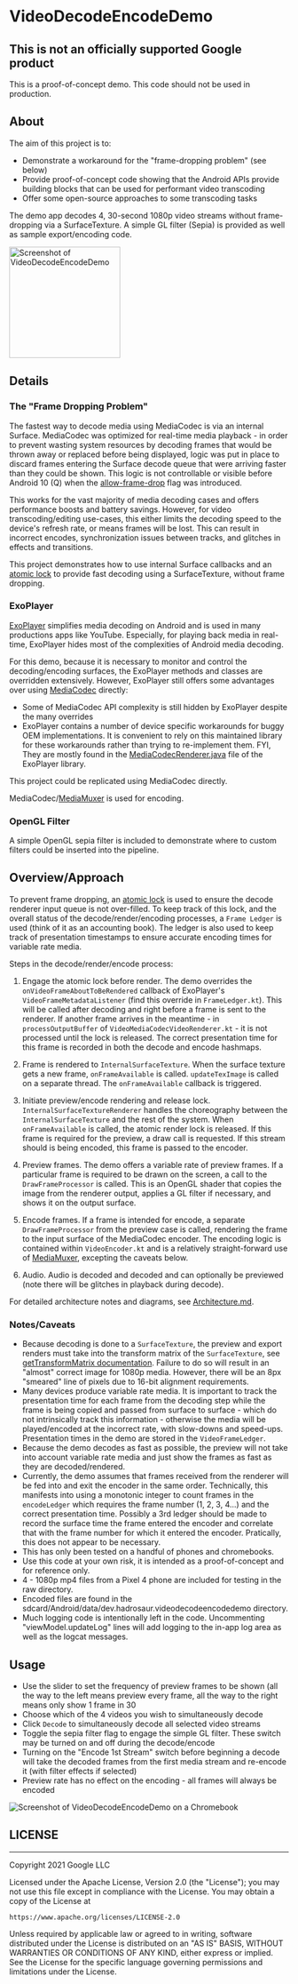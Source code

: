 # VideoDecodeEncodeDemo

## This is not an officially supported Google product
This is a proof-of-concept demo. This code should not be used in production.

## About
The aim of this project is to:
 * Demonstrate a workaround for the "frame-dropping problem" (see below)
 * Provide proof-of-concept code showing that the Android APIs provide building blocks that can be
 used for performant video transcoding
 * Offer some open-source approaches to some transcoding tasks
 
The demo app decodes 4, 30-second 1080p video streams without frame-dropping via a 
SurfaceTexture. A simple GL filter (Sepia) is provided as well as sample export/encoding code. 

<img alt="Screenshot of VideoDecodeEncodeDemo" src="https://github.com/chromeos/video-decode-encode-demo/blob/master/VideoDecodeEncodeDemo-Screenshot.png" width="200" />

## Details
### The "Frame Dropping Problem"
The fastest way to decode media using MediaCodec is via an internal Surface. MediaCodec was
optimized for real-time media playback - in order to prevent wasting system resources by decoding
frames that would be thrown away or replaced before being displayed, logic was put in place to 
discard frames entering the Surface decode queue that were arriving faster than they could be shown.
This logic is not controllable or visible before Android 10 (Q) when the 
[allow-frame-drop](https://developer.android.com/reference/android/media/MediaCodec#using-an-output-surface)
flag was introduced.

This works for the vast majority of media decoding cases and offers performance boosts and battery
savings. However, for video transcoding/editing use-cases, this either limits the decoding speed to
the device's refresh rate, or means frames will be lost. This can result in incorrect encodes,
synchronization issues between tracks, and glitches in effects and transitions.

This project demonstrates how to use internal Surface callbacks and an
[atomic lock](https://developer.android.com/reference/java/util/concurrent/atomic/AtomicBoolean)
to provide fast decoding using a SurfaceTexture, without frame dropping.

### ExoPlayer
[ExoPlayer](https://exoplayer.dev/) simplifies media decoding on Android and is used in many
productions apps like YouTube. Especially, for playing back media in real-time, ExoPlayer hides most
of the complexities of Android media decoding.

For this demo, because it is necessary to monitor and control the decoding/encoding surfaces, the
ExoPlayer methods and classes are overridden extensively. However, ExoPlayer still offers some
advantages over using [MediaCodec](https://developer.android.com/reference/android/media/MediaCodec) directly:
 * Some of MediaCodec API complexity is still hidden by ExoPlayer despite the many overrides
 * ExoPlayer contains a number of device specific workarounds for buggy OEM implementations. It is
 convenient to rely on this maintained library for these workarounds rather than trying to
 re-implement them. FYI, They are mostly found in the [MediaCodecRenderer.java](https://github.com/google/ExoPlayer/blob/release-v2/library/core/src/main/java/com/google/android/exoplayer2/mediacodec/MediaCodecRenderer.java)
 file of the ExoPlayer library.
 
This project could be replicated using MediaCodec directly.
 
MediaCodec/[MediaMuxer](https://developer.android.com/reference/android/media/MediaMuxer) is used for encoding.

### OpenGL Filter
A simple OpenGL sepia filter is included to demonstrate where to custom filters could be inserted
into the pipeline.

## Overview/Approach
To prevent frame dropping, an [atomic lock](https://developer.android.com/reference/java/util/concurrent/atomic/AtomicBoolean)
is used to ensure the decode renderer input queue is not over-filled. To keep track of this lock,
and the overall status of the decode/render/encoding processes, a `Frame Ledger` is used (think of
it as an accounting book). The ledger is also used to keep track of presentation timestamps to
ensure accurate encoding times for variable rate media.

Steps in the decode/render/encode process:

1. Engage the atomic lock before render. The demo overrides the `onVideoFrameAboutToBeRendered` callback of
ExoPlayer's `VideoFrameMetadataListener` (find this override in `FrameLedger.kt`). This will be
called after decoding and right before a frame is sent to the renderer. If another frame arrives
in the meantime - in `processOutputBuffer` of `VideoMediaCodecVideoRenderer.kt` - it is not
processed until the lock is released. The correct presentation time for this frame is recorded in
both the decode and encode hashmaps.

2. Frame is rendered to `InternalSurfaceTexture`. When the surface texture gets a new frame,
`onFrameAvailable` is called. `updateTexImage` is called on a separate thread. The `onFrameAvailable`
callback is triggered.

3. Initiate preview/encode rendering and release lock. `InternalSurfaceTextureRenderer` handles the
choreography between the `InternalSurfaceTexture` and the rest of the system. When `onFrameAvailable` 
is called, the atomic render lock is released. If this frame is required for the preview, a draw call is
requested. If this stream should is being encoded, this frame is passed to the encoder.

4. Preview frames. The demo offers a variable rate of preview frames. If a particular frame is
required to be drawn on the screen, a call to the `DrawFrameProcessor` is called. This is an OpenGL
shader that copies the image from the renderer output, applies a GL filter if necessary, and shows it
on the output surface. 

5. Encode frames. If a frame is intended for encode, a separate `DrawFrameProcessor` from the
preview case is called, rendering the frame to the input surface of the MediaCodec encoder. The
encoding logic is contained within `VideoEncoder.kt` and is a relatively straight-forward use
of [MediaMuxer](https://developer.android.com/reference/android/media/MediaMuxer), excepting the
caveats below.

6. Audio. Audio is decoded and decoded and can optionally be previewed (note there will be glitches
in playback during decode).

For detailed architecture notes and diagrams, see [Architecture.md](docs/Architecture.md).

### Notes/Caveats
 * Because decoding is done to a `SurfaceTexture`, the preview and export renders must take into the
 transform matrix of the `SurfaceTexture`, see [getTransformMatrix documentation](https://developer.android.com/reference/android/graphics/SurfaceTexture#getTransformMatrix(float%5B%5D)).
 Failure to do so will result in an "almost" correct image for 1080p media. However, there will be 
 an 8px "smeared" line of pixels due to 16-bit alignment requirements.
 * Many devices produce variable rate media. It is important to track the presentation time for each
 frame from the decoding step while the frame is being copied and passed from surface to surface -
 which do not intrinsically track this information -
 otherwise the media will be played/encoded at the incorrect rate, with slow-downs and speed-ups.
 Presentation times in the demo are stored in the `VideoFrameLedger`.
 * Because the demo decodes as fast as possible, the preview will not take into account variable
 rate media and just show the frames as fast as they are decoded/rendered.
 * Currently, the demo assumes that frames received from the renderer will be fed into and exit the
 encoder in the same order. Technically, this manifests into using a monotonic integer to count
 frames in the `encodeLedger` which requires the frame number (1, 2, 3, 4...) and the correct
 presentation time. Possibly a 3rd ledger should be made to record the surface time the frame
 entered the encoder and correlate that with the frame number for which it entered the encoder.
 Pratically, this does not appear to be necessary.
 * This has only been tested on a handful of phones and chromebooks.
 * Use this code at your own risk, it is intended as a proof-of-concept and for reference only.
 * 4 - 1080p mp4 files from a Pixel 4 phone are included for testing in the raw directory.
 * Encoded files are found in the sdcard/Android/data/dev.hadrosaur.videodecodeencodedemo directory.
 * Much logging code is intentionally left in the code. Uncommenting "viewModel.updateLog" lines
 will add logging to the in-app log area as well as the logcat messages.

## Usage
* Use the slider to set the frequency of preview frames to be shown (all the way to the left means
preview every frame, all the way to the right means only show 1 frame in 30
* Choose which of the 4 videos you wish to simultaneously decode
* Click `Decode` to simultaneously decode all selected video streams
* Toggle the sepia filter flag to engage the simple GL filter. These switch may be turned on and off 
during the decode/encode
* Turning on the "Encode 1st Stream" switch before beginning a decode will take the decoded frames
from the first media stream and re-encode it (with filter effects if selected)
* Preview rate has no effect on the encoding - all frames will always be encoded

<img alt="Screenshot of VideoDecodeEncodeDemo on a Chromebook" src="https://github.com/chromeos/video-decode-encode-demo/blob/master/VideoDecodeEncodeDemo-Chromebook.png" />

## LICENSE
***

Copyright 2021 Google LLC

Licensed under the Apache License, Version 2.0 (the "License");
you may not use this file except in compliance with the License.
You may obtain a copy of the License at

    https://www.apache.org/licenses/LICENSE-2.0

Unless required by applicable law or agreed to in writing, software
distributed under the License is distributed on an "AS IS" BASIS,
WITHOUT WARRANTIES OR CONDITIONS OF ANY KIND, either express or implied.
See the License for the specific language governing permissions and
limitations under the License.